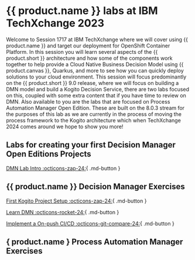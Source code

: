 # {{ product.name }} labs at IBM TechXchange 2023

Welcome to Session 1717 at IBM TechXchange where we will cover using {{ product.name }} and target our deployment for OpenShift Container Platform. In this session you will learn several aspects of the {{ product.short }} architecture and how some of the components work together to help provide a Cloud Native Business Decision Model using {{ product.canvas }}, Quarkus, and more to see how you can quickly deploy solutions to your cloud environment. This session will focus predominantly on the {{ product.short }} 9.0 release, where we will focus on building a DMN model and build a Kogito Decision Service, there are two labs focused on this, coupled with some extra content that if you have time to review on DMN. Also available to you are the labs that are focused on Process Automation Manager Open Edition. These are built on the 8.0.3 stream for the purposes of this lab as we are currently in the process of moving the process framework to the Kogito architecture which when TechXchange 2024 comes around we hope to show you more!

## Labs for creating your first Decision Manager Open Editions Projects

[DMN Lab Intro :octicons-zap-24:](./techxchange-lab.md){ .md-button }

## {{ product.name }} Decision Manager Exercises

[First Kogito Project Setup :octicons-zap-24:](../01_getting_started/introduction.md){ .md-button }

[Learn DMN :octicons-rocket-24:](../03_dmn/introduction.md){ .md-button }

[Implement a On-push CI/CD :octicons-git-compare-24:](../03c_CICD/introduction.md){ .md-button }

## {  product.name } Process Automation Manager Exercises


